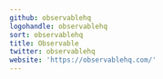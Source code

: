 ```yaml
---
github: observablehq
logohandle: observablehq
sort: observablehq
title: Observable
twitter: observablehq
website: 'https://observablehq.com/'
---
```

